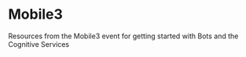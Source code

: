 # Mobile3
Resources from the Mobile3 event for getting started with Bots and the Cognitive Services
